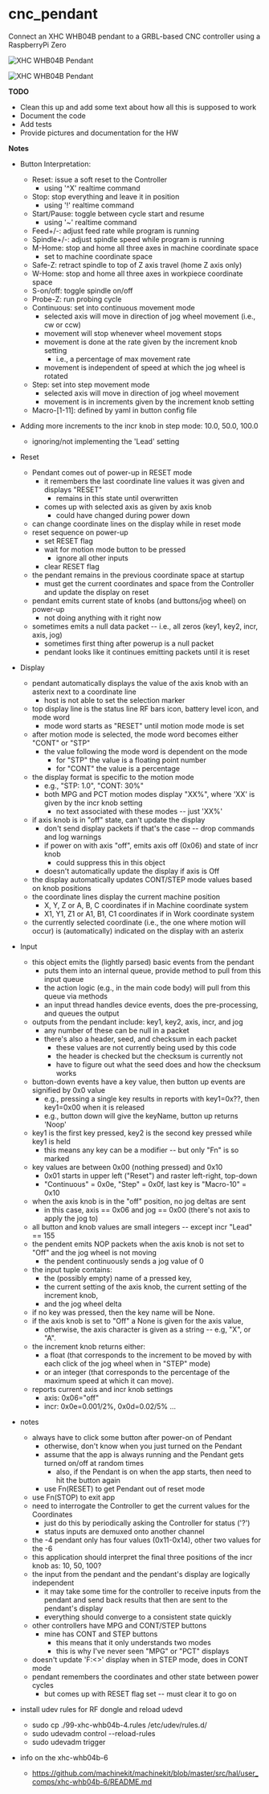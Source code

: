# cnc_pendant
Connect an XHC WHB04B pendant to a GRBL-based CNC controller using a RaspberryPi Zero

![XHC WHB04B Pendant](https://github.com/jduanen/cnc_pendant/tree/main/assets/Xhc-Mach3-Wireless-Handwheel-Manual-Pulse-Generator-Whb04b.webp?raw=true)

![XHC WHB04B Pendant](pendant.png)

**TODO**
* Clean this up and add some text about how all this is supposed to work
* Document the code
* Add tests
* Provide pictures and documentation for the HW

**Notes**

- Button Interpretation:
  * Reset: issue a soft reset to the Controller 
    - using '^X' realtime command
  * Stop: stop everything and leave it in position
    - using '!' realtime command
  * Start/Pause: toggle between cycle start and resume
    - using '~' realtime command
  * Feed+/-: adjust feed rate while program is running
  * Spindle+/-: adjust spindle speed while program is running
  * M-Home: stop and home all three axes in machine coordinate space
    - set to machine coordinate space
  * Safe-Z: retract spindle to top of Z axis travel (home Z axis only)
  * W-Home: stop and home all three axes in workpiece coordinate space
  * S-on/off: toggle spindle on/off
  * Probe-Z: run probing cycle
  * Continuous: set into continuous movement mode
    - selected axis will move in direction of jog wheel movement (i.e., cw or ccw)
    - movement will stop whenever wheel movement stops
    - movement is done at the rate given by the increment knob setting
      * i.e., a percentage of max movement rate
    - movement is independent of speed at which the jog wheel is rotated
  * Step: set into step movement mode
    - selected axis will move in direction of jog wheel movement
    - movement is in increments given by the increment knob setting
  * Macro-[1-11]: defined by yaml in button config file

- Adding more increments to the incr knob in step mode: 10.0, 50.0, 100.0
  * ignoring/not implementing the 'Lead' setting

- Reset
  * Pendant comes out of power-up in RESET mode
    - it remembers the last coordinate line values it was given and displays "RESET"
      * remains in this state until overwritten
    - comes up with selected axis as given by axis knob
      * could have changed during power down
  * can change coordinate lines on the display while in reset mode
  * reset sequence on power-up
    - set RESET flag
    - wait for motion mode button to be pressed
      * ignore all other inputs
    - clear RESET flag
  * the pendant remains in the previous coordinate space at startup
    - must get the current coordinates and space from the Controller and update the display on reset
  * pendant emits current state of knobs (and buttons/jog wheel) on power-up
    - not doing anything with it right now
  * sometimes emits a null data packet -- i.e., all zeros (key1, key2, incr, axis, jog)
    - sometimes first thing after powerup is a null packet
    - pendant looks like it continues emitting packets until it is reset

- Display
  * pendant automatically displays the value of the axis knob with an asterix next to a coordinate line
    - host is not able to set the selection marker
  * top display line is the status line RF bars icon, battery level icon, and mode word
    - mode word starts as "RESET" until motion mode mode is set
  * after motion mode is selected, the mode word becomes either "CONT" or "STP"
    - the value following the mode word is dependent on the mode
      * for "STP" the value is a floating point number
      * for "CONT" the value is a percentage
  * the display format is specific to the motion mode
    - e.g., "STP: 1.0", "CONT: 30%"
    - both MPG and PCT motion modes display "XX%", where 'XX' is given by the incr knob setting
      * no text associated with these modes -- just 'XX%'
  * if axis knob is in "off" state, can't update the display
    - don't send display packets if that's the case -- drop commands and log warnings
    - if power on with axis "off", emits axis off (0x06) and state of incr knob
      * could suppress this in this object
    - doesn't automatically update the display if axis is Off
  * the display automatically updates CONT/STEP mode values based on knob positions
  * the coordinate lines display the current machine position
    - X, Y, Z or A, B, C coordinates if in Machine coordinate system
    - X1, Y1, Z1 or A1, B1, C1 coordinates if in Work coordinate system
  * the currently selected coordinate (i.e., the one where motion will occur) is (automatically) indicated on the display with an asterix

- Input
  * this object emits the (lightly parsed) basic events from the pendant
    - puts them into an internal queue, provide method to pull from this input queue
    - the action logic (e.g., in the main code body) will pull from this queue via methods
    - an input thread handles device events, does the pre-processing, and queues the output
  * outputs from the pendant include: key1, key2, axis, incr, and jog
    - any number of these can be null in a packet
    - there's also a header, seed, and checksum in each packet
      * these values are not currently being used by this code
      * the header is checked but the checksum is currently not
      * have to figure out what the seed does and how the checksum works
  * button-down events have a key value, then button up events are signified by 0x0 value
    - e.g., pressing a single key results in reports with key1=0x??, then key1=0x00 when it is released
    - e.g., button down will give the keyName, button up returns 'Noop'
  * key1 is the first key pressed, key2 is the second key pressed while key1 is held
    - this means any key can be a modifier -- but only "Fn" is so marked
  * key values are between 0x00 (nothing pressed) and 0x10
    - 0x01 starts in upper left ("Reset") and raster left-right, top-down
    - "Continuous" = 0x0e, "Step" = 0x0f, last key is "Macro-10" = 0x10
  * when the axis knob is in the "off" position, no jog deltas are sent
    - in this case, axis == 0x06 and jog == 0x00 (there's not axis to apply the jog to)
  * all button and knob values are small integers -- except incr "Lead" == 155
  * the pendent emits NOP packets when the axis knob is not set to "Off" and the jog wheel is not moving
    - the pendent continuously sends a jog value of 0
  * the input tuple contains:
    - the (possibly empty) name of a pressed key,
    - the current setting of the axis knob, the current setting of the increment knob,
    - and the jog wheel delta
  * if no key was pressed, then the key name will be None.
  * if the axis knob is set to "Off" a None is given for the axis value,
    - otherwise, the axis character is given as a string -- e.g, "X", or "A".
  * the increment knob returns either:
    - a float (that corresponds to the increment to be moved by with each click of the jog wheel when in "STEP" mode)
    - or an integer (that corresponds to the percentage of the maximum speed at which it can move).
  * reports current axis and incr knob settings
    - axis: 0x06="off"
    - incr: 0x0e=0.001/2%, 0x0d=0.02/5% ...

* notes
  - always have to click some button after power-on of Pendant
    * otherwise, don't know when you just turned on the Pendant
    * assume that the app is always running and the Pendant gets turned on/off at random times
      - also, if the Pendant is on when the app starts, then need to hit the button again
    * use Fn(RESET) to get Pendant out of reset mode
  - use Fn(STOP) to exit app
  - need to interrogate the Controller to get the current values for the Coordinates
    * just do this by periodically asking the Controller for status ('?')
    * status inputs are demuxed onto another channel
  - the -4 pendant only has four values (0x11-0x14), other two values for the -6
  - this application should interpret the final three positions of the incr knob as: 10, 50, 100?
  - the input from the pendant and the pendant's display are logically independent
    * it may take some time for the controller to receive inputs from the pendant and send back results that then are sent to the pendant's display
    * everything should converge to a consistent state quickly
  - other controllers have MPG and CONT/STEP buttons
    * mine has CONT and STEP buttons
      - this means that it only understands two modes
      - this is why I've never seen "MPG" or "PCT" displays
  - doesn't update 'F:<>' display when in STEP mode, does in CONT mode
  - pendant remembers the coordinates and other state between power cycles
    * but comes up with RESET flag set -- must clear it to go on

* install udev rules for RF dongle and reload udevd
  - sudo cp ./99-xhc-whb04b-4.rules /etc/udev/rules.d/
  - sudo udevadm control --reload-rules
  - sudo udevadm trigger

* info on the xhc-whb04b-6
  - https://github.com/machinekit/machinekit/blob/master/src/hal/user_comps/xhc-whb04b-6/README.md

